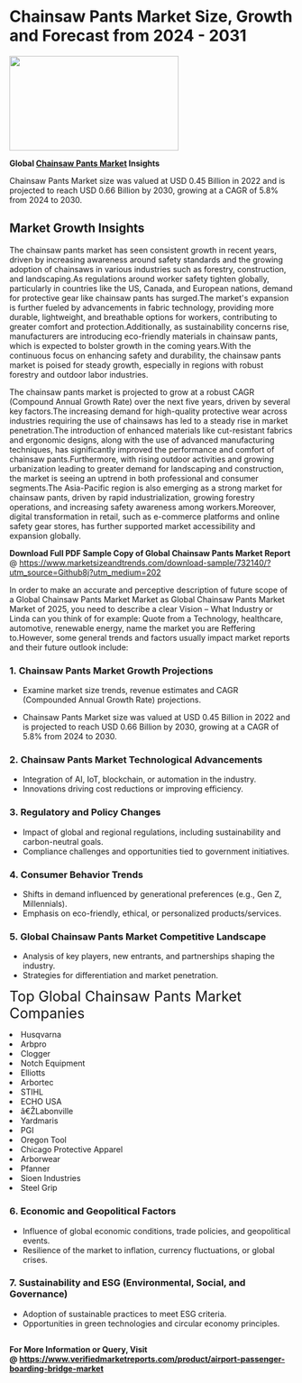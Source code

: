 <H1>Chainsaw Pants Market Size, Growth and Forecast from 2024 - 2031</H1><img class="aligncenter size-medium wp-image-584254" src="https://thirdeyenews.in/wp-content/uploads/2024/09/Global-Market-Research-300x168.jpeg" alt="" width="300" height="168" /><p><strong>Global&nbsp;<a href="https://www.marketsizeandtrends.com/download-sample/732140/?utm_source=Github8j?utm_medium=202">Chainsaw Pants Market</a> Insights</strong></p><p>Chainsaw Pants Market size was valued at USD 0.45 Billion in 2022 and is projected to reach USD 0.66 Billion by 2030, growing at a CAGR of 5.8% from 2024 to 2030.</p><p><h2>Market Growth Insights</h2> <p>The chainsaw pants market has seen consistent growth in recent years, driven by increasing awareness around safety standards and the growing adoption of chainsaws in various industries such as forestry, construction, and landscaping.As regulations around worker safety tighten globally, particularly in countries like the US, Canada, and European nations, demand for protective gear like chainsaw pants has surged.The market's expansion is further fueled by advancements in fabric technology, providing more durable, lightweight, and breathable options for workers, contributing to greater comfort and protection.Additionally, as sustainability concerns rise, manufacturers are introducing eco-friendly materials in chainsaw pants, which is expected to bolster growth in the coming years.With the continuous focus on enhancing safety and durability, the chainsaw pants market is poised for steady growth, especially in regions with robust forestry and outdoor labor industries.</p> <p>The chainsaw pants market is projected to grow at a robust CAGR (Compound Annual Growth Rate) over the next five years, driven by several key factors.The increasing demand for high-quality protective wear across industries requiring the use of chainsaws has led to a steady rise in market penetration.The introduction of enhanced materials like cut-resistant fabrics and ergonomic designs, along with the use of advanced manufacturing techniques, has significantly improved the performance and comfort of chainsaw pants.Furthermore, with rising outdoor activities and growing urbanization leading to greater demand for landscaping and construction, the market is seeing an uptrend in both professional and consumer segments.The Asia-Pacific region is also emerging as a strong market for chainsaw pants, driven by rapid industrialization, growing forestry operations, and increasing safety awareness among workers.Moreover, digital transformation in retail, such as e-commerce platforms and online safety gear stores, has further supported market accessibility and expansion globally.</p> <p><span class=""><strong>Download Full PDF Sample Copy of Global Chainsaw Pants Market Report</strong> @ <a href="https://www.marketsizeandtrends.com/download-sample/732140/?utm_source=Github8j?utm_medium=202" target="_blank">https://www.marketsizeandtrends.com/download-sample/732140/?utm_source=Github8j?utm_medium=202</a></span></p><p>In order to make an accurate and perceptive description of future scope of a Global&nbsp;Chainsaw Pants Market Market as Global&nbsp;Chainsaw Pants Market Market of 2025, you need to describe a clear Vision &ndash; What Industry or Linda can you think of for example: Quote from a Technology, healthcare, automotive, renewable energy, name the market you are Reffering to.However, some general trends and factors usually impact market reports and their future outlook include:</p><h3>1.&nbsp;<strong>Chainsaw Pants Market Growth Projections</strong></h3><ul><li>Examine market size trends, revenue estimates and CAGR (Compounded Annual Growth Rate) projections.</li><li><p>Chainsaw Pants Market size was valued at USD 0.45 Billion in 2022 and is projected to reach USD 0.66 Billion by 2030, growing at a CAGR of 5.8% from 2024 to 2030.</p></li></ul><h3>2.&nbsp;<strong>Chainsaw Pants Market Technological Advancements</strong></h3><ul><li>Integration of AI, IoT, blockchain, or automation in the industry.</li><li>Innovations driving cost reductions or improving efficiency.</li></ul><h3>3.&nbsp;<strong>Regulatory and Policy Changes</strong></h3><ul><li>Impact of global and regional regulations, including sustainability and carbon-neutral goals.</li><li>Compliance challenges and opportunities tied to government initiatives.</li></ul><h3>4.&nbsp;<strong>Consumer Behavior Trends</strong></h3><ul><li>Shifts in demand influenced by generational preferences (e.g., Gen Z, Millennials).</li><li>Emphasis on eco-friendly, ethical, or personalized products/services.</li></ul><h3>5.&nbsp;<strong>Global Chainsaw Pants Market Competitive Landscape</strong></h3><ul><li>Analysis of key players, new entrants, and partnerships shaping the industry.</li><li>Strategies for differentiation and market penetration.</li></ul><p data-pm-slice="1 1 []"><span style="color: inherit; font-family: inherit; font-size: 25px;">Top Global Chainsaw Pants Market Companies</span></p><div class="" data-test-id=""><p><li>Husqvarna</li><li> Arbpro</li><li> Clogger</li><li> Notch Equipment</li><li> Elliotts</li><li> Arbortec</li><li> STIHL</li><li> ECHO USA</li><li> â€ŽLabonville</li><li> Yardmaris</li><li> PGI</li><li> Oregon Tool</li><li> Chicago Protective Apparel</li><li> Arborwear</li><li> Pfanner</li><li> Sioen Industries</li><li> Steel Grip</li></p></div><h3>6.&nbsp;<strong>Economic and Geopolitical Factors</strong></h3><ul><li>Influence of global economic conditions, trade policies, and geopolitical events.</li><li>Resilience of the market to inflation, currency fluctuations, or global crises.</li></ul><h3>7.&nbsp;<strong>Sustainability and ESG (Environmental, Social, and Governance)</strong></h3><ul><li>Adoption of sustainable practices to meet ESG criteria.</li><li>Opportunities in green technologies and circular economy principles.</li></ul><h2><strong style="font-size: 14px;">For More Information or Query, Visit @&nbsp;</strong><a style="background-color: #ffffff; font-size: 14px;" href="https://www.marketsizeandtrends.com/report/chainsaw-pants-market/" target="_blank">https://www.verifiedmarketreports.com/product/airport-passenger-boarding-bridge-market</a></h2>